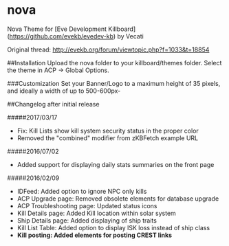 # nova
Nova Theme for [Eve Development Killboard] (https://github.com/evekb/evedev-kb) by Vecati

Original thread: http://evekb.org/forum/viewtopic.php?f=1033&t=18854


##Installation
Upload the nova folder to your killboard/themes folder. Select the theme in ACP -> Global Options.

###Customization
Set your Banner/Logo to a maximum height of 35 pixels, and ideally a width of up to 500-600px-


##Changelog after initial release

#####2017/03/17

* Fix: Kill Lists show kill system security status in the proper color
* Removed the "combined" modifier from zKBFetch example URL

#####2016/07/02

* Added support for displaying daily stats summaries on the front page

#####2016/02/09

* IDFeed: Added option to ignore NPC only kills
* ACP Upgrade page: Removed obsolete elements for database upgrade
* ACP Troubleshooting page: Updated status icons
* Kill Details page: Added Kill location within solar system
* Ship Details page: Added displaying of ship traits
* Kill List Table: Added option to display ISK loss instead of ship class
* **Kill posting: Added elements for posting CREST links**